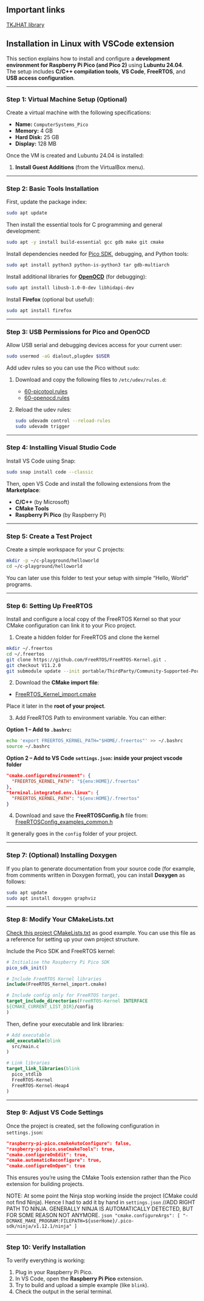 ## Important links
[TKJHAT library](https://unioulu-ubicomp-programming-courses.github.io/JTKJ-PicoRTOS-Project/)

## Installation in Linux with VSCode extension

This section explains how to install and configure a **development environment for Raspberry Pi Pico (and Pico 2)** using **Lubuntu 24.04**.  
The setup includes **C/C++ compilation tools**, **VS Code**, **FreeRTOS**, and **USB access configuration**.  

---

### Step 1: Virtual Machine Setup (Optional)

Create a virtual machine with the following specifications:

- **Name:** `ComputerSystems_Pico`  
- **Memory:** 4 GB  
- **Hard Disk:** 25 GB  
- **Display:** 128 MB  

Once the VM is created and Lubuntu 24.04 is installed:

1. **Install Guest Additions** (from the VirtualBox menu).  

---

### Step 2: Basic Tools Installation

First, update the package index:
```bash
sudo apt update
```

Then install the essential tools for C programming and general development:
```bash
sudo apt -y install build-essential gcc gdb make git cmake
```

Install dependencies needed for [Pico SDK](https://github.com/raspberrypi/pico-sdk), debugging, and Python tools:
```bash
sudo apt install python3 python-is-python3 tar gdb-multiarch
```

Install additional libraries for **[OpenOCD](https://openocd.org/)** (for debugging):
```bash
sudo apt install libusb-1.0-0-dev libhidapi-dev
```

Install **Firefox** (optional but useful):
```bash
sudo apt install firefox
```

---

### Step 3: USB Permissions for Pico and OpenOCD


Allow USB serial and debugging devices access for your current user:
   ```bash
   sudo usermod -aG dialout,plugdev $USER
   ```

Add udev rules so you can use the Pico without `sudo`:

1. Download and copy the following files to `/etc/udev/rules.d`:
   - [60-picotool.rules](https://github.com/raspberrypi/picotool/blob/master/udev/60-picotool.rules)
   - [60-openocd.rules](https://github.com/raspberrypi/openocd/blob/sdk-2.0.0/contrib/60-openocd.rules)

2. Reload the udev rules:
   ```bash
   sudo udevadm control --reload-rules
   sudo udevadm trigger
   ```

---

### Step 4: Installing Visual Studio Code

Install VS Code using Snap:
```bash
sudo snap install code --classic
```

Then, open VS Code and install the following extensions from the **Marketplace**:
- **C/C++** (by Microsoft)
- **CMake Tools**
- **Raspberry Pi Pico** (by Raspberry Pi)

---

### Step 5: Create a Test Project

Create a simple workspace for your C projects:
```bash
mkdir -p ~/c-playground/helloworld
cd ~/c-playground/helloworld
```

You can later use this folder to test your setup with simple “Hello, World” programs.

-----


### Step 6: Setting Up FreeRTOS

Install and configure a local copy of the FreeRTOS Kernel so that your CMake configuration can link it to your Pico project.

1. Create a hidden folder for FreeRTOS and clone the kernel
```bash
mkdir ~/.freertos
cd ~/.freertos
git clone https://github.com/FreeRTOS/FreeRTOS-Kernel.git .
git checkout V11.2.0
git submodule update --init portable/ThirdParty/Community-Supported-Ports
```

2. Download the **CMake import file**:  
- [FreeRTOS_Kernel_import.cmake](https://github.com/FreeRTOS/FreeRTOS-Kernel-Community-Supported-Ports/blob/main/GCC/RP2350_ARM_NTZ/FreeRTOS_Kernel_import.cmake)

Place it later in the **root of your project**.

3. Add FreeRTOS Path to environment variable. 
You can either:

**Option 1 – Add to `.bashrc`:**
```bash
echo 'export FREERTOS_KERNEL_PATH="$HOME/.freertos"' >> ~/.bashrc
source ~/.bashrc
```

**Option 2 – Add to VS Code `settings.json`: inside your project vscode folder** 
```json
"cmake.configureEnvironment": {
  "FREERTOS_KERNEL_PATH": "${env:HOME}/.freertos"
},
"terminal.integrated.env.linux": {
  "FREERTOS_KERNEL_PATH": "${env:HOME}/.freertos"
}
```

4. Download and save the **FreeRTOSConfig.h** file from:  
[FreeRTOSConfig_examples_common.h](https://github.com/raspberrypi/pico-examples/blob/master/freertos/FreeRTOSConfig_examples_common.h)

It generally goes in the ```config``` folder of your project. 

---

### Step 7: (Optional) Installing Doxygen 

If you plan to generate documentation from your source code (for example, from comments written in Doxygen format), you can install **Doxygen** as follows:

```bash
sudo apt update
sudo apt install doxygen graphviz
```

---

### Step 8: Modify Your CMakeLists.txt

[Check this project CMakeLists.txt](./CMakeLists.txt) as good example. You can use this file as a reference for setting up your own project structure.

Include the Pico SDK and FreeRTOS kernel:
```cmake
# Initialise the Raspberry Pi Pico SDK
pico_sdk_init()

# Include FreeRTOS Kernel libraries
include(FreeRTOS_Kernel_import.cmake)

# Include config only for FreeRTOS target. 
target_include_directories(FreeRTOS-Kernel INTERFACE
${CMAKE_CURRENT_LIST_DIR}/config
)
```

Then, define your executable and link libraries:
```cmake
# Add executable
add_executable(blink
  src/main.c
)

# Link libraries
target_link_libraries(blink
  pico_stdlib
  FreeRTOS-Kernel
  FreeRTOS-Kernel-Heap4
)
```

---

### Step 9: Adjust VS Code Settings

Once the project is created, set the following configuration in `settings.json`:
```json
"raspberry-pi-pico.cmakeAutoConfigure": false,
"raspberry-pi-pico.useCmakeTools": true,
"cmake.configureOnEdit": true,
"cmake.automaticReconfigure": true,
"cmake.configureOnOpen": true
```

This ensures you’re using the CMake Tools extension rather than the Pico extension for building projects.

NOTE: At some point the Ninja stop working inside the project (CMake could not find Ninja).
Hence I had to add it by hand in `settings.json` //ADD RIGHT PATH TO NINJA. GENERALLY NINJA IS AUTOMATICALLY DETECTED, BUT FOR SOME REASON NOT ANYMORE. 
    ```json
    "cmake.configureArgs": [
        "-DCMAKE_MAKE_PROGRAM:FILEPATH=${userHome}/.pico-sdk/ninja/v1.12.1/ninja"
    ]
    ```

---

### Step 10: Verify Installation

To verify everything is working:
1. Plug in your Raspberry Pi Pico.
2. In VS Code, open the **Raspberry Pi Pico** extension.
3. Try to build and upload a simple example (like `blink`).
4. Check the output in the serial terminal.